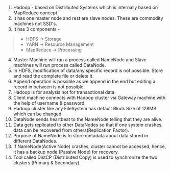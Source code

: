 1. Hadoop - based on Distributed Systems which is internally based on MapReduce concept.
2. It has one master node and rest are slave nodes. These are commodity machines not SSD's.
3. It has 3 components -

> - HDFS  -> Storage 
> - YARN  -> Resource Management
> - MapReduce -> Processing

4. Master Machine will run a process called NameNode and Slave machines will run process called DataNode.
5. In HDFS, modification of data/any specific record is not possible. Store and read the complete file or delete it.
6. Append operation is possible as we append in the end but editing a record in between is not possible.
7. Hadoop is for analysis not for transactional data.
8. Client machine connects with Hadoop cluster via Gateway machine with the help of username & password.
9. Hadoop cluster like any FileSystem has default Block Size of 128MB which can be changed.
10. DataNode sends heartbeat to the NameNode telling that they are alive.
11. Data gets replicated to other DataNodes so that if one system crashes, data can be recovered from others(Replication Factor).
12. Purpose of NameNode is to store metadata about data stored in different DataNodes.
13. If NameNode(Active Node) crashes, cluster cannot be accessed, hence, it has a backup node (Passive Node) for recovery.
14. Tool called DistCP (Distributed Copy) is used to synchronize the two clusters (Primary & Secondary).

